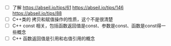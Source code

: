 - [ ] 了解 https://abseil.io/tips/61  https://abseil.io/tips/146  https://abseil.io/tips/88
- [ ] C++类的 拷贝和赋值操作的性质，这个不是很清楚
- [ ] C++ const 相关，包括函数返回值是const、参数是const、函数是const得一些概念
- [ ] C++ 函数返回值是引用和右值引用的概念